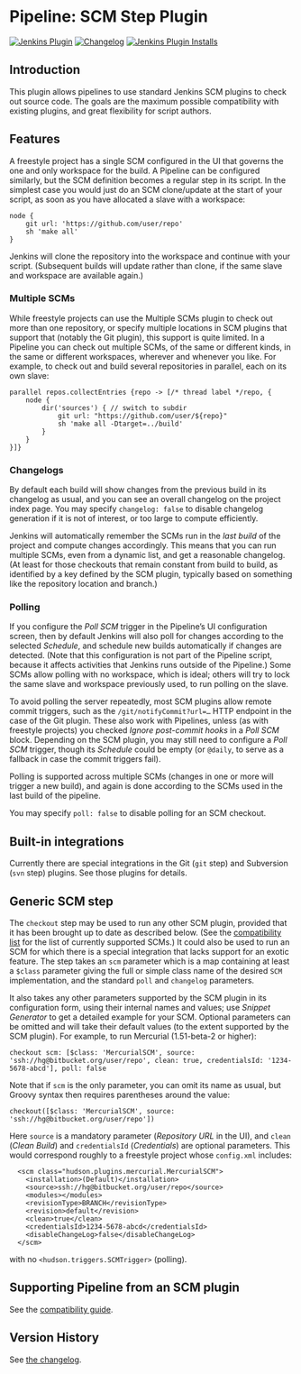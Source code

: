 # Pipeline: SCM Step Plugin

[![Jenkins Plugin](https://img.shields.io/jenkins/plugin/v/workflow-scm-step)](https://plugins.jenkins.io/workflow-scm-step)
[![Changelog](https://img.shields.io/github/v/tag/jenkinsci/workflow-scm-step-plugin?label=changelog)](https://github.com/jenkinsci/workflow-scm-step-plugin/blob/master/CHANGELOG.md)
[![Jenkins Plugin Installs](https://img.shields.io/jenkins/plugin/i/workflow-scm-step?color=blue)](https://plugins.jenkins.io/workflow-scm-step)

## Introduction

This plugin allows pipelines to use standard Jenkins SCM plugins to check out source code.
The goals are the maximum possible compatibility with existing plugins, and great flexibility for script authors.

## Features

A freestyle project has a single SCM configured in the UI that governs the one and only workspace for the build.
A Pipeline can be configured similarly, but the SCM definition becomes a regular step in its script.
In the simplest case you would just do an SCM clone/update at the start of your script, as soon as you have allocated a slave with a workspace:

```
node {
    git url: 'https://github.com/user/repo'
    sh 'make all'
}
```

Jenkins will clone the repository into the workspace and continue with your script.
(Subsequent builds will update rather than clone, if the same slave and workspace are available again.)

### Multiple SCMs

While freestyle projects can use the Multiple SCMs plugin to check out more than one repository,
or specify multiple locations in SCM plugins that support that (notably the Git plugin),
this support is quite limited.
In a Pipeline you can check out multiple SCMs, of the same or different kinds, in the same or different workspaces, wherever and whenever you like.
For example, to check out and build several repositories in parallel, each on its own slave:

```
parallel repos.collectEntries {repo -> [/* thread label */repo, {
    node {
        dir('sources') { // switch to subdir
            git url: "https://github.com/user/${repo}"
            sh 'make all -Dtarget=../build'
        }
    }
}]}
```

### Changelogs

By default each build will show changes from the previous build in its changelog as usual, and you can see an overall changelog on the project index page.
You may specify `changelog: false` to disable changelog generation if it is not of interest, or too large to compute efficiently.

Jenkins will automatically remember the SCMs run in the _last build_ of the project and compute changes accordingly.
This means that you can run multiple SCMs, even from a dynamic list, and get a reasonable changelog.
(At least for those checkouts that remain constant from build to build, as identified by a key defined by the SCM plugin, typically based on something like the repository location and branch.)

### Polling

If you configure the _Poll SCM_ trigger in the Pipeline’s UI configuration screen, then by default Jenkins will also poll for changes according to the selected _Schedule_, and schedule new builds automatically if changes are detected.
(Note that this configuration is not part of the Pipeline script, because it affects activities that Jenkins runs outside of the Pipeline.)
Some SCMs allow polling with no workspace, which is ideal; others will try to lock the same slave and workspace previously used, to run polling on the slave.

To avoid polling the server repeatedly, most SCM plugins allow remote commit triggers, such as the `/git/notifyCommit?url=…` HTTP endpoint in the case of the Git plugin.
These also work with Pipelines, unless (as with freestyle projects) you checked _Ignore post-commit hooks_ in a _Poll SCM_ block.
Depending on the SCM plugin, you may still need to configure a _Poll SCM_ trigger, though its _Schedule_ could be empty (or `@daily`, to serve as a fallback in case the commit triggers fail).

Polling is supported across multiple SCMs (changes in one or more will trigger a new build), and again is done according to the SCMs used in the last build of the pipeline.

You may specify `poll: false` to disable polling for an SCM checkout.

## Built-in integrations

Currently there are special integrations in the Git (`git` step) and Subversion (`svn` step) plugins.
See those plugins for details.

## Generic SCM step

The `checkout` step may be used to run any other SCM plugin, provided that it has been brought up to date as described below.
(See the [compatibility list](https://github.com/jenkinsci/pipeline-plugin/blob/master/COMPATIBILITY.md) for the list of currently supported SCMs.)
It could also be used to run an SCM for which there is a special integration that lacks support for an exotic feature.
The step takes an `scm` parameter which is a map containing at least a `$class` parameter giving the full or simple class name of the desired `SCM` implementation, and the standard `poll` and `changelog` parameters.

It also takes any other parameters supported by the SCM plugin in its configuration form, using their internal names and values; use _Snippet Generator_ to get a detailed example for your SCM.
Optional parameters can be omitted and will take their default values (to the extent supported by the SCM plugin).
For example, to run Mercurial (1.51-beta-2 or higher):

    checkout scm: [$class: 'MercurialSCM', source: 'ssh://hg@bitbucket.org/user/repo', clean: true, credentialsId: '1234-5678-abcd'], poll: false

Note that if `scm` is the only parameter, you can omit its name as usual, but Groovy syntax then requires parentheses around the value:

    checkout([$class: 'MercurialSCM', source: 'ssh://hg@bitbucket.org/user/repo'])

Here `source` is a mandatory parameter (_Repository URL_ in the UI), and `clean` (_Clean Build_) and `credentialsId` (_Credentials_) are optional parameters.
This would correspond roughly to a freestyle project whose `config.xml` includes:

```
  <scm class="hudson.plugins.mercurial.MercurialSCM">
    <installation>(Default)</installation>
    <source>ssh://hg@bitbucket.org/user/repo</source>
    <modules></modules>
    <revisionType>BRANCH</revisionType>
    <revision>default</revision>
    <clean>true</clean>
    <credentialsId>1234-5678-abcd</credentialsId>
    <disableChangeLog>false</disableChangeLog>
  </scm>
```

with no `<hudson.triggers.SCMTrigger>` (polling).

## Supporting Pipeline from an SCM plugin

See the [compatibility guide](https://jenkins.io/doc/developer/plugin-development/pipeline-integration/#scms).

## Version History

See [the changelog](CHANGELOG.md).
